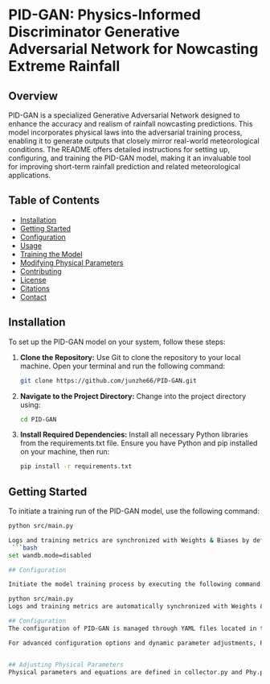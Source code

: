 # PID-GAN: Physics-Informed Discriminator Generative Adversarial Network for Nowcasting Extreme Rainfall

## Overview
PID-GAN is a specialized Generative Adversarial Network designed to enhance the accuracy and realism of rainfall nowcasting predictions. This model incorporates physical laws into the adversarial training process, enabling it to generate outputs that closely mirror real-world meteorological conditions. The README offers detailed instructions for setting up, configuring, and training the PID-GAN model, making it an invaluable tool for improving short-term rainfall prediction and related meteorological applications.

## Table of Contents
- [Installation](#installation)
- [Getting Started](#getting-started)
- [Configuration](#configuration)
- [Usage](#usage)
- [Training the Model](#training-the-model)
- [Modifying Physical Parameters](#modifying-physical-parameters)
- [Contributing](#contributing)
- [License](#license)
- [Citations](#citations)
- [Contact](#contact)

## Installation

To set up the PID-GAN model on your system, follow these steps:

1. **Clone the Repository:**
   Use Git to clone the repository to your local machine. Open your terminal and run the following command:
   ```bash
   git clone https://github.com/junzhe66/PID-GAN.git

2. **Navigate to the Project Directory:**
   Change into the project directory using:
   ```bash
   cd PID-GAN

3. **Install Required Dependencies:**
   Install all necessary Python libraries from the requirements.txt file. Ensure you have Python and pip installed on your machine, then run:
      ```bash
   pip install -r requirements.txt

## Getting Started
To initiate a training run of the PID-GAN model, use the following command:
```bash
python src/main.py

Logs and training metrics are synchronized with Weights & Biases by default. To disable this feature:
 ```bash
set wandb.mode=disabled

## Configuration

Initiate the model training process by executing the following command:

python src/main.py
Logs and training metrics are automatically synchronized with Weights & Biases. To disable this feature, set wandb.mode=disabled.

## Configuration
The configuration of PID-GAN is managed through YAML files located in the config/ directory, with config/trainer.yaml serves as the primary configuration file. Direct modifications to these files are the simplest method to adjust settings such as learning rates, batch sizes, and other model parameters.

For advanced configuration options and dynamic parameter adjustments, PID-GAN utilizes Hydra. Refer to the Hydra documentation for comprehensive guidance on configuration management.


## Adjusting Physical Parameters
Physical parameters and equations are defined in collector.py and Phy.py. Modify these files to change the physical constraints or equations the model adheres to during training.
